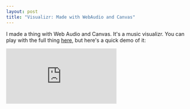 ```yaml
---
layout: post
title: "Visualizr: Made with WebAudio and Canvas"
---
```


I made a thing with Web Audio and Canvas. It's a music visualizr. You can play
with the full thing [here](http://tybenz.com/visualizr), but here's a quick
demo of it:

<div class="video-container skinny">
  <iframe frameborder="0" src="http://localhost/visualizr/#width=15&height=1&gap=12&delay=40&hue=0&animate=out&auto_delay=5000&song=let_go&hide_controls=1&small=1"></iframe>
</div>
